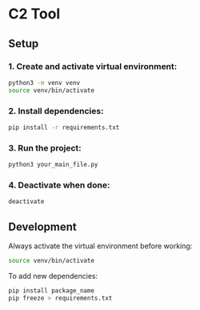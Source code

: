 # C2 Tool

## Setup

### 1. Create and activate virtual environment:
```bash
python3 -m venv venv
source venv/bin/activate
```

### 2. Install dependencies:
```bash
pip install -r requirements.txt
```

### 3. Run the project:
```bash
python3 your_main_file.py
```

### 4. Deactivate when done:
```bash
deactivate
```

## Development

Always activate the virtual environment before working:
```bash
source venv/bin/activate
```

To add new dependencies:
```bash
pip install package_name
pip freeze > requirements.txt
```
